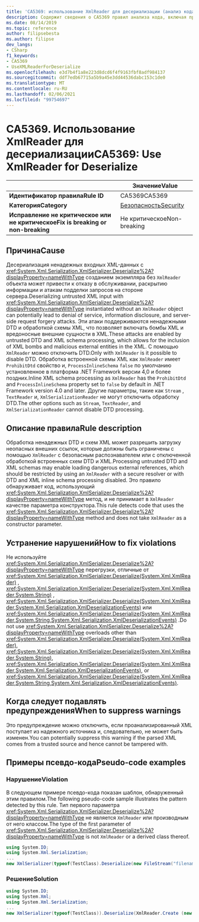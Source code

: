 ```yaml
---
title: 'CA5369: использование XmlReader для десериализации (анализ кода)'
description: Содержит сведения о CA5369 правил анализа кода, включая причины, способы устранения нарушений и время их подавления.
ms.date: 08/14/2019
ms.topic: reference
author: filipsebesta
ms.author: filipse
dev_langs:
- CSharp
f1_keywords:
- CA5369
- UseXMLReaderForDeserialize
ms.openlocfilehash: e3d7b4f1a8e223d8dcd6f4f9163fbf8adf984137
ms.sourcegitcommit: ddf7edb67715a5b9a45e3dd44536dabc153c1de0
ms.translationtype: MT
ms.contentlocale: ru-RU
ms.lasthandoff: 02/06/2021
ms.locfileid: "99754697"
---
```

# <a name="ca5369-use-xmlreader-for-deserialize"></a><span data-ttu-id="64f4a-103">CA5369. Использование XmlReader для десериализации</span><span class="sxs-lookup"><span data-stu-id="64f4a-103">CA5369: Use XmlReader for Deserialize</span></span>

| | <span data-ttu-id="64f4a-104">Значение</span><span class="sxs-lookup"><span data-stu-id="64f4a-104">Value</span></span> |
|-|-|
| <span data-ttu-id="64f4a-105">**Идентификатор правила**</span><span class="sxs-lookup"><span data-stu-id="64f4a-105">**Rule ID**</span></span> |<span data-ttu-id="64f4a-106">CA5369</span><span class="sxs-lookup"><span data-stu-id="64f4a-106">CA5369</span></span>|
| <span data-ttu-id="64f4a-107">**Категория**</span><span class="sxs-lookup"><span data-stu-id="64f4a-107">**Category**</span></span> |[<span data-ttu-id="64f4a-108">Безопасность</span><span class="sxs-lookup"><span data-stu-id="64f4a-108">Security</span></span>](security-warnings.md)|
| <span data-ttu-id="64f4a-109">**Исправление не критическое или не критическое**</span><span class="sxs-lookup"><span data-stu-id="64f4a-109">**Fix is breaking or non-breaking**</span></span> |<span data-ttu-id="64f4a-110">Не критическое</span><span class="sxs-lookup"><span data-stu-id="64f4a-110">Non-breaking</span></span>|

## <a name="cause"></a><span data-ttu-id="64f4a-111">Причина</span><span class="sxs-lookup"><span data-stu-id="64f4a-111">Cause</span></span>

<span data-ttu-id="64f4a-112">Десериализация ненадежных входных XML-данных с <xref:System.Xml.Serialization.XmlSerializer.Deserialize%2A?displayProperty=nameWithType> созданием экземпляра без `XmlReader` объекта может привести к отказу в обслуживании, раскрытию информации и атакам подделки запросов на стороне сервера.</span><span class="sxs-lookup"><span data-stu-id="64f4a-112">Deserializing untrusted XML input with <xref:System.Xml.Serialization.XmlSerializer.Deserialize%2A?displayProperty=nameWithType> instantiated without an `XmlReader` object can potentially lead to denial of service, information disclosure, and server-side request forgery attacks.</span></span> <span data-ttu-id="64f4a-113">Эти атаки поддерживаются ненадежными DTD и обработкой схемы XML, что позволяет включать бомбы XML и вредоносные внешние сущности в XML.</span><span class="sxs-lookup"><span data-stu-id="64f4a-113">These attacks are enabled by untrusted DTD and XML schema processing, which allows for the inclusion of XML bombs and malicious external entities in the XML.</span></span> <span data-ttu-id="64f4a-114">С помощью `XmlReader` можно отключить DTD.</span><span class="sxs-lookup"><span data-stu-id="64f4a-114">Only with `XmlReader` is it possible to disable DTD.</span></span> <span data-ttu-id="64f4a-115">Обработка встроенной схемы XML как `XmlReader` имеет `ProhibitDtd` свойство и, `ProcessInlineSchema` `false` по умолчанию установленное в платформа .NET Framework версии 4,0 и более поздних.</span><span class="sxs-lookup"><span data-stu-id="64f4a-115">Inline XML schema processing as `XmlReader` has the `ProhibitDtd` and `ProcessInlineSchema` property set to `false` by default in .NET Framework version 4.0 and later.</span></span> <span data-ttu-id="64f4a-116">Другие параметры, такие как `Stream` , `TextReader` и, `XmlSerializationReader` не могут отключить обработку DTD.</span><span class="sxs-lookup"><span data-stu-id="64f4a-116">The other options such as `Stream`, `TextReader`, and `XmlSerializationReader` cannot disable DTD processing.</span></span>

## <a name="rule-description"></a><span data-ttu-id="64f4a-117">Описание правила</span><span class="sxs-lookup"><span data-stu-id="64f4a-117">Rule description</span></span>

<span data-ttu-id="64f4a-118">Обработка ненадежных DTD и схем XML может разрешить загрузку неопасных внешних ссылок, которые должны быть ограничены с помощью `XmlReader` с безопасным распознавателем или с отключенной обработкой встроенных схем DTD и XML.</span><span class="sxs-lookup"><span data-stu-id="64f4a-118">Processing untrusted DTD and XML schemas may enable loading dangerous external references, which should be restricted by using an `XmlReader` with a secure resolver or with DTD and XML inline schema processing disabled.</span></span> <span data-ttu-id="64f4a-119">Это правило обнаруживает код, использующий <xref:System.Xml.Serialization.XmlSerializer.Deserialize%2A?displayProperty=nameWithType> метод, и не принимает в `XmlReader` качестве параметра конструктора.</span><span class="sxs-lookup"><span data-stu-id="64f4a-119">This rule detects code that uses the <xref:System.Xml.Serialization.XmlSerializer.Deserialize%2A?displayProperty=nameWithType> method and does not take `XmlReader` as a constructor parameter.</span></span>

## <a name="how-to-fix-violations"></a><span data-ttu-id="64f4a-120">Устранение нарушений</span><span class="sxs-lookup"><span data-stu-id="64f4a-120">How to fix violations</span></span>

<span data-ttu-id="64f4a-121">Не используйте <xref:System.Xml.Serialization.XmlSerializer.Deserialize%2A?displayProperty=nameWithType> перегрузки, отличные от <xref:System.Xml.Serialization.XmlSerializer.Deserialize(System.Xml.XmlReader)> , <xref:System.Xml.Serialization.XmlSerializer.Deserialize(System.Xml.XmlReader,System.String)> , <xref:System.Xml.Serialization.XmlSerializer.Deserialize(System.Xml.XmlReader,System.Xml.Serialization.XmlDeserializationEvents)> или <xref:System.Xml.Serialization.XmlSerializer.Deserialize(System.Xml.XmlReader,System.String,System.Xml.Serialization.XmlDeserializationEvents)> .</span><span class="sxs-lookup"><span data-stu-id="64f4a-121">Do not use <xref:System.Xml.Serialization.XmlSerializer.Deserialize%2A?displayProperty=nameWithType> overloads other than <xref:System.Xml.Serialization.XmlSerializer.Deserialize(System.Xml.XmlReader)>, <xref:System.Xml.Serialization.XmlSerializer.Deserialize(System.Xml.XmlReader,System.String)>, <xref:System.Xml.Serialization.XmlSerializer.Deserialize(System.Xml.XmlReader,System.Xml.Serialization.XmlDeserializationEvents)>, or <xref:System.Xml.Serialization.XmlSerializer.Deserialize(System.Xml.XmlReader,System.String,System.Xml.Serialization.XmlDeserializationEvents)>.</span></span>

## <a name="when-to-suppress-warnings"></a><span data-ttu-id="64f4a-122">Когда следует подавлять предупреждения</span><span class="sxs-lookup"><span data-stu-id="64f4a-122">When to suppress warnings</span></span>

<span data-ttu-id="64f4a-123">Это предупреждение можно отключить, если проанализированный XML поступает из надежного источника и, следовательно, не может быть изменен.</span><span class="sxs-lookup"><span data-stu-id="64f4a-123">You can potentially suppress this warning if the parsed XML comes from a trusted source and hence cannot be tampered with.</span></span>

## <a name="pseudo-code-examples"></a><span data-ttu-id="64f4a-124">Примеры псевдо-кода</span><span class="sxs-lookup"><span data-stu-id="64f4a-124">Pseudo-code examples</span></span>

### <a name="violation"></a><span data-ttu-id="64f4a-125">Нарушение</span><span class="sxs-lookup"><span data-stu-id="64f4a-125">Violation</span></span>

<span data-ttu-id="64f4a-126">В следующем примере псевдо-кода показан шаблон, обнаруженный этим правилом.</span><span class="sxs-lookup"><span data-stu-id="64f4a-126">The following pseudo-code sample illustrates the pattern detected by this rule.</span></span>
<span data-ttu-id="64f4a-127">Тип первого параметра <xref:System.Xml.Serialization.XmlSerializer.Deserialize%2A?displayProperty=nameWithType> не является `XmlReader` или производным от него классом.</span><span class="sxs-lookup"><span data-stu-id="64f4a-127">The type of the first parameter of <xref:System.Xml.Serialization.XmlSerializer.Deserialize%2A?displayProperty=nameWithType> is not `XmlReader` or a derived class thereof.</span></span>

```csharp
using System.IO;
using System.Xml.Serialization;
...
new XmlSerializer(typeof(TestClass).Deserialize(new FileStream("filename", FileMode.Open));
```

### <a name="solution"></a><span data-ttu-id="64f4a-128">Решение</span><span class="sxs-lookup"><span data-stu-id="64f4a-128">Solution</span></span>

```csharp
using System.IO;
using System.Xml;
using System.Xml.Serialization;
...
new XmlSerializer(typeof(TestClass)).Deserialize(XmlReader.Create (new FileStream("filename", FileMode.Open)));
```
